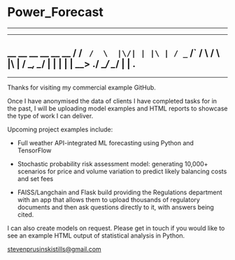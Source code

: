 # Power_Forecast
---------------------------------------------------
---------------------------------------------------
 __   __                __      __   __   __         /
/  ` /  \  |\/| | |\ | / _`    /__` /  \ /  \ |\ |  / 
\__, \__/  |  | | | \| \__>    .__/ \__/ \__/ | \| .  
---------------------------------------------------                                                      
---------------------------------------------------

Thanks for visiting my commercial example GitHub.

Once I have anonymised the data of clients I have completed tasks for in the past, I will be uploading model examples and HTML reports to showcase the type of work I can deliver.

Upcoming project examples include:

- Full weather API-integrated ML forecasting using Python and TensorFlow

- Stochastic probability risk assessment model: generating 10,000+ scenarios for price and volume variation to predict likely balancing costs and set fees

- FAISS/Langchain and Flask build providing the Regulations department with an app that allows them to upload thousands of regulatory documents and then ask questions directly to it, with answers being cited.

I can also create models on request. Please get in touch if you would like to see an example HTML output of statistical analysis in Python.

stevenprusinskistills@gmail.com
